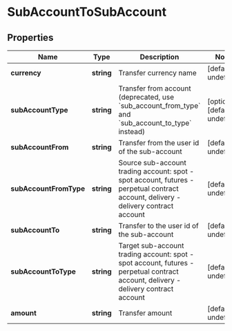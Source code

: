 # SubAccountToSubAccount

## Properties

Name | Type | Description | Notes
------------ | ------------- | ------------- | -------------
**currency** | **string** | Transfer currency name | [default to undefined]
**subAccountType** | **string** | Transfer from account (deprecated, use &#x60;sub_account_from_type&#x60; and &#x60;sub_account_to_type&#x60; instead) | [optional] [default to undefined]
**subAccountFrom** | **string** | Transfer from the user id of the sub-account | [default to undefined]
**subAccountFromType** | **string** | Source sub-account trading account: spot - spot account, futures - perpetual contract account, delivery - delivery contract account | [default to undefined]
**subAccountTo** | **string** | Transfer to the user id of the sub-account | [default to undefined]
**subAccountToType** | **string** | Target sub-account trading account: spot - spot account, futures - perpetual contract account, delivery - delivery contract account | [default to undefined]
**amount** | **string** | Transfer amount | [default to undefined]

